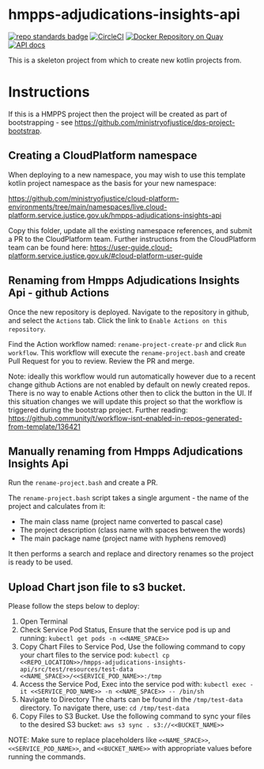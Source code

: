 # hmpps-adjudications-insights-api
[![repo standards badge](https://img.shields.io/badge/dynamic/json?color=blue&style=flat&logo=github&label=MoJ%20Compliant&query=%24.result&url=https%3A%2F%2Foperations-engineering-reports.cloud-platform.service.justice.gov.uk%2Fapi%2Fv1%2Fcompliant_public_repositories%2Fhmpps-adjudications-insights-api)](https://operations-engineering-reports.cloud-platform.service.justice.gov.uk/public-github-repositories.html#hmpps-adjudications-insights-api "Link to report")
[![CircleCI](https://circleci.com/gh/ministryofjustice/hmpps-adjudications-insights-api/tree/main.svg?style=svg)](https://circleci.com/gh/ministryofjustice/hmpps-adjudications-insights-api)
[![Docker Repository on Quay](https://quay.io/repository/hmpps/hmpps-adjudications-insights-api/status "Docker Repository on Quay")](https://quay.io/repository/hmpps/hmpps-adjudications-insights-api)
[![API docs](https://img.shields.io/badge/API_docs_-view-85EA2D.svg?logo=swagger)](https://hmpps-adjudications-insights-api-dev.hmpps.service.justice.gov.uk/webjars/swagger-ui/index.html?configUrl=/v3/api-docs)

This is a skeleton project from which to create new kotlin projects from.

# Instructions

If this is a HMPPS project then the project will be created as part of bootstrapping - 
see https://github.com/ministryofjustice/dps-project-bootstrap.

## Creating a CloudPlatform namespace

When deploying to a new namespace, you may wish to use this template kotlin project namespace as the basis for your new namespace:

<https://github.com/ministryofjustice/cloud-platform-environments/tree/main/namespaces/live.cloud-platform.service.justice.gov.uk/hmpps-adjudications-insights-api>

Copy this folder, update all the existing namespace references, and submit a PR to the CloudPlatform team. Further instructions from the CloudPlatform team can be found here: <https://user-guide.cloud-platform.service.justice.gov.uk/#cloud-platform-user-guide>

## Renaming from Hmpps Adjudications Insights Api - github Actions

Once the new repository is deployed. Navigate to the repository in github, and select the `Actions` tab.
Click the link to `Enable Actions on this repository`.

Find the Action workflow named: `rename-project-create-pr` and click `Run workflow`.  This workflow will
execute the `rename-project.bash` and create Pull Request for you to review.  Review the PR and merge.

Note: ideally this workflow would run automatically however due to a recent change github Actions are not
enabled by default on newly created repos. There is no way to enable Actions other then to click the button in the UI.
If this situation changes we will update this project so that the workflow is triggered during the bootstrap project.
Further reading: <https://github.community/t/workflow-isnt-enabled-in-repos-generated-from-template/136421>

## Manually renaming from Hmpps Adjudications Insights Api

Run the `rename-project.bash` and create a PR.

The `rename-project.bash` script takes a single argument - the name of the project and calculates from it:
* The main class name (project name converted to pascal case) 
* The project description (class name with spaces between the words)
* The main package name (project name with hyphens removed)

It then performs a search and replace and directory renames so the project is ready to be used.

## Upload Chart json file to s3 bucket.

Please follow the steps below to deploy:

1. Open Terminal
2. Check Service Pod Status, Ensure that the service pod is up and running: 
     ```kubectl get pods -n <<NAME_SPACE>>```
3. Copy Chart Files to Service Pod, Use the following command to copy your chart files to the service pod:
     ```kubectl cp <<REPO_LOCATION>>/hmpps-adjudications-insights-api/src/test/resources/test-data <<NAME_SPACE>>/<<SERVICE_POD_NAME>>:/tmp```
4. Access the Service Pod, Exec into the service pod with: 
    ```kubectl exec -it <<SERVICE_POD_NAME>> -n <<NAME_SPACE>> -- /bin/sh```
5. Navigate to Directory The charts can be found in the `/tmp/test-data` directory. To navigate there, use:  ```cd /tmp/test-data```
6. Copy Files to S3 Bucket. Use the following command to sync your files to the desired S3 bucket: 
   ```aws s3 sync . s3://<<BUCKET_NAME>>```
   
NOTE: Make sure to replace placeholders like `<<NAME_SPACE>>`, `<<SERVICE_POD_NAME>>`, and `<<BUCKET_NAME>>` with appropriate values before running the commands.





